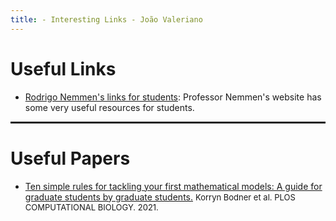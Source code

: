 ```yaml
---
title: - Interesting Links - João Valeriano
---
```


<h1>Useful Links</h1>

<!-- <hr noshade> -->

* <a target="_blank" href="https://rodrigonemmen.com/links/links-for-students/">Rodrigo Nemmen's links for students</a>:
Professor Nemmen's website has some very useful resources for students.

<hr style="border: 1px solid" noshade>

<h1>Useful Papers</h1>

* <a target="_blank" href="https://journals.plos.org/ploscompbiol/article?id=10.1371/journal.pcbi.1008539">Ten simple rules for tackling your first mathematical models: A guide for graduate students by graduate students.</a> <font size=2>Korryn Bodner et al. PLOS COMPUTATIONAL BIOLOGY. 2021.</font>
